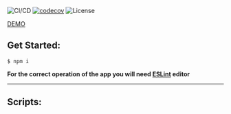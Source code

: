 ![CI/CD](https://github.com/VasilievPavelP/evil-form/workflows/CI/CD/badge.svg)
[![codecov](https://codecov.io/gh/VasilievPavelP/evil-form/branch/main/graph/badge.svg?token=GDVMDZ0GD1)](https://codecov.io/gh/VasilievPavelP/evil-form)
![License](https://img.shields.io/github/license/VasilievPavelP/evil-form)

[DEMO](https://vasilievpavelp.github.io/evil-form/)

## Get Started:

```
$ npm i
```

**For the correct operation of the app you will need [ESLint](https://eslint.org/docs/user-guide/integrations#editors) editor**

---

## Scripts:

<!-- - <span style='color: #20c997; font-weight: 500'>To run app in development mode</span>

```js
  $ npm start
```

- <span style='color: #dc3545; font-weight: 500'>To builds app (production mode) </span>

```js
  $ npm run build
```

- <span style='color: #6610f2; font-weight: 500'>Will search for problems, but will not fix.</span>

```js
  $ npm run lint
```

- <span style='color: #6610f2; font-weight: 500'>Will search and try to fix the problems.</span>

```js
  $ npm run lint:fix
```

- <span style='color: #dc3545; font-weight: 500'>Will call prettier to fix the code style.</span>

```js
  $ npm run format
``` -->
